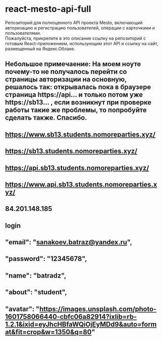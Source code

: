 # react-mesto-api-full
Репозиторий для полноценного API проекта Mesto, включающий авторизацию и регистрацию пользователей, операции с карточками и пользователями.  
Пожалуйста, прикрепите в это описание ссылку на репозиторий с готовым React-приложением, использующим этот API и ссылку на сайт, размещенный на Яндекс.Облаке.


Небольшое примечаение: На моем ноуте почему-то не получалось перейти со страницы авторизации на основную, решалось так: открывалась пока в браузере страница https://api... и только потом уже https://sb13... , если возникнут при проверке работы такие же проблемы, то попробуйте сделать также. Спасибо.
---
https://www.sb13.students.nomoreparties.xyz/ 
---
https://sb13.students.nomoreparties.xyz/ 
---

https://api.sb13.students.nomoreparties.xyz/ 
---
https://www.api.sb13.students.nomoreparties.xyz/ 
---

84.201.148.185 
---


login 
---
  "email": "sanakoev.batraz@yandex.ru", 
  ---
  "password": "12345678", 
  ---
  "name": "batradz", 
  ---
  "about": "student", 
  ---
  "avatar": "https://images.unsplash.com/photo-1601758066440-cbfc06a82914?ixlib=rb-1.2.1&ixid=eyJhcHBfaWQiOjEyMDd9&auto=format&fit=crop&w=1350&q=80"
  ---


